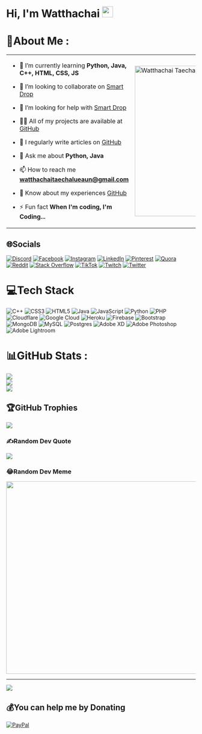 # Hi, I'm Watthachai <img src="https://github.com/TheDudeThatCode/TheDudeThatCode/blob/master/Assets/Hi.gif" width="29px">

# 💫About Me :
<table>
<tr>
  <td valign="center">
    
- 🌱 I’m currently learning **Python, Java, C++, HTML, CSS, JS**

- 👯 I’m looking to collaborate on [Smart Drop](https://github.com/Watthachai/Smart-DropV2)

- 🤝 I’m looking for help with [Smart Drop](https://github.com/Watthachai/Smart-DropV2)

- 👨‍💻 All of my projects are available at [GitHub](https://github.com/Watthachai/)

- 📝 I regularly write articles on [GitHub](https://github.com/Watthachai/)

- 💬 Ask me about **Python, Java**

- 📫 How to reach me **watthachaitaechalueaun@gmail.com**

- 📄 Know about my experiences [GitHub](https://github.com/Watthachai/)

- ⚡ Fun fact **When I'm coding, I'm Coding...**
<td >
    <a href="https://app.daily.dev/itswatthachai"><img src="https://api.daily.dev/devcards/af2270eb17304233863d27759e28400a.png?r=ayb" width="400" alt="Watthachai Taechalue's Dev Card"/></a>
  </td>

</tr>
</table>

## 🌐Socials
[![Discord](https://img.shields.io/badge/Discord-%237289DA.svg?logo=discord&logoColor=white)](htttps://discord.gg/VXMzzRSDmw) [![Facebook](https://img.shields.io/badge/Facebook-%231877F2.svg?logo=Facebook&logoColor=white)](https://facebook.com/itswatthachai) [![Instagram](https://img.shields.io/badge/Instagram-%23E4405F.svg?logo=Instagram&logoColor=white)](https://instagram.com/itswatthachai) [![LinkedIn](https://img.shields.io/badge/LinkedIn-%230077B5.svg?logo=linkedin&logoColor=white)](https://linkedin.com/in/watthachai) [![Pinterest](https://img.shields.io/badge/Pinterest-%23E60023.svg?logo=Pinterest&logoColor=white)](https://pinterest.com/watthachai) [![Quora](https://img.shields.io/badge/Quora-%23B92B27.svg?logo=Quora&logoColor=white)](https://quora.com/profile/watthachai) [![Reddit](https://img.shields.io/badge/Reddit-%23FF4500.svg?logo=Reddit&logoColor=white)](https://reddit.com/user/itswatthachai) [![Stack Overflow](https://img.shields.io/badge/-Stackoverflow-FE7A16?logo=stack-overflow&logoColor=white)](https://stackoverflow.com/users/watthachai) [![TikTok](https://img.shields.io/badge/TikTok-%23000000.svg?logo=TikTok&logoColor=white)](https://tiktok.com/@itswatthachai) [![Twitch](https://img.shields.io/badge/Twitch-%239146FF.svg?logo=Twitch&logoColor=white)](https://twitch.tv/aun_watthachai) [![Twitter](https://img.shields.io/badge/Twitter-%231DA1F2.svg?logo=Twitter&logoColor=white)](https://twitter.com/aun_watthachai) 

# 💻Tech Stack
![C++](https://img.shields.io/badge/c++-%2300599C.svg?style=for-the-badge&logo=c%2B%2B&logoColor=white) ![CSS3](https://img.shields.io/badge/css3-%231572B6.svg?style=for-the-badge&logo=css3&logoColor=white) ![HTML5](https://img.shields.io/badge/html5-%23E34F26.svg?style=for-the-badge&logo=html5&logoColor=white) ![Java](https://img.shields.io/badge/java-%23ED8B00.svg?style=for-the-badge&logo=java&logoColor=white) ![JavaScript](https://img.shields.io/badge/javascript-%23323330.svg?style=for-the-badge&logo=javascript&logoColor=%23F7DF1E) ![Python](https://img.shields.io/badge/python-3670A0?style=for-the-badge&logo=python&logoColor=ffdd54) ![PHP](https://img.shields.io/badge/php-%23777BB4.svg?style=for-the-badge&logo=php&logoColor=white) ![Cloudflare](https://img.shields.io/badge/Cloudflare-F38020?style=for-the-badge&logo=Cloudflare&logoColor=white) ![Google Cloud](https://img.shields.io/badge/Google%20Cloud-%234285F4.svg?style=for-the-badge&logo=google-cloud&logoColor=white) ![Heroku](https://img.shields.io/badge/heroku-%23430098.svg?style=for-the-badge&logo=heroku&logoColor=white) ![Firebase](https://img.shields.io/badge/firebase-%23039BE5.svg?style=for-the-badge&logo=firebase) ![Bootstrap](https://img.shields.io/badge/bootstrap-%23563D7C.svg?style=for-the-badge&logo=bootstrap&logoColor=white) ![MongoDB](https://img.shields.io/badge/MongoDB-%234ea94b.svg?style=for-the-badge&logo=mongodb&logoColor=white) ![MySQL](https://img.shields.io/badge/mysql-%2300f.svg?style=for-the-badge&logo=mysql&logoColor=white) ![Postgres](https://img.shields.io/badge/postgres-%23316192.svg?style=for-the-badge&logo=postgresql&logoColor=white) ![Adobe XD](https://img.shields.io/badge/Adobe%20XD-470137?style=for-the-badge&logo=Adobe%20XD&logoColor=#FF61F6) ![Adobe Photoshop](https://img.shields.io/badge/adobephotoshop-%2331A8FF.svg?style=for-the-badge&logo=adobephotoshop&logoColor=white) ![Adobe Lightroom](https://img.shields.io/badge/Adobe%20Lightroom-31A8FF.svg?style=for-the-badge&logo=Adobe%20Lightroom&logoColor=white)
# 📊GitHub Stats :
![](https://github-readme-stats.vercel.app/api?username=Watthachai&theme=dark&hide_border=true&include_all_commits=true&count_private=true)<br/>
![](https://github-readme-streak-stats.herokuapp.com/?user=Watthachai&theme=dark&hide_border=true)<br/>
![](https://github-readme-stats.vercel.app/api/top-langs/?username=Watthachai&theme=dark&hide_border=true&include_all_commits=true&count_private=true&layout=compact)

## 🏆GitHub Trophies
![](https://github-profile-trophy.vercel.app/?username=Watthachai&theme=onedark&no-frame=false&no-bg=false&margin-w=4)

### ✍️Random Dev Quote
![](https://quotes-github-readme.vercel.app/api?type=horizontal&theme=radical)

### 😂Random Dev Meme
<img src="https://random-memer.herokuapp.com/" width="512px"/>

---
[![](https://visitcount.itsvg.in/api?id=Watthachai&icon=0&color=0)](https://visitorcount.itsvg.in)

  ## 💰You can help me by Donating
  [![PayPal](https://img.shields.io/badge/PayPal-00457C?style=for-the-badge&logo=paypal&logoColor=white)](https://paypal.me/itswatthachai) 

  <!-- Proudly created with GPRM ( https://gprm.itsvg.in ) -->
  
